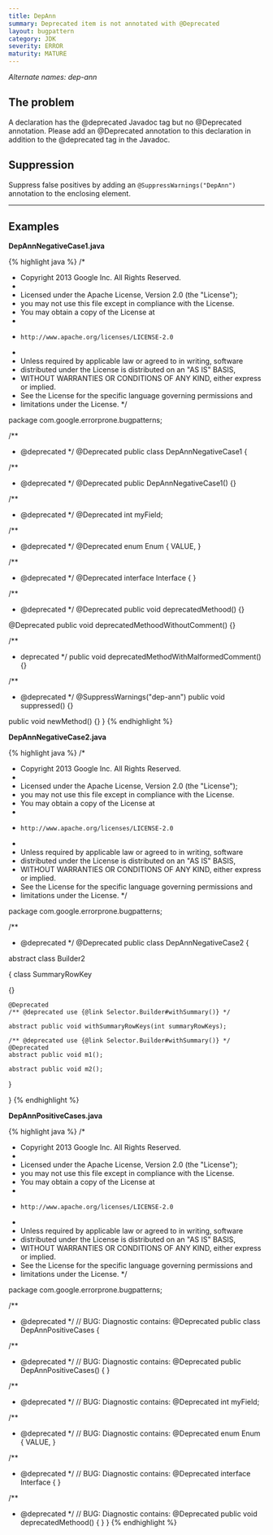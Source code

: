 ```yaml
---
title: DepAnn
summary: Deprecated item is not annotated with @Deprecated
layout: bugpattern
category: JDK
severity: ERROR
maturity: MATURE
---
```


<!--
*** AUTO-GENERATED, DO NOT MODIFY ***
To make changes, edit the @BugPattern annotation or the explanation in docs/bugpattern.
-->

_Alternate names: dep-ann_

## The problem
A declaration has the @deprecated Javadoc tag but no @Deprecated annotation. Please add an @Deprecated annotation to this declaration in addition to the @deprecated tag in the Javadoc.

## Suppression
Suppress false positives by adding an `@SuppressWarnings("DepAnn")` annotation to the enclosing element.

----------

## Examples
__DepAnnNegativeCase1.java__

{% highlight java %}
/*
 * Copyright 2013 Google Inc. All Rights Reserved.
 *
 * Licensed under the Apache License, Version 2.0 (the "License");
 * you may not use this file except in compliance with the License.
 * You may obtain a copy of the License at
 *
 *     http://www.apache.org/licenses/LICENSE-2.0
 *
 * Unless required by applicable law or agreed to in writing, software
 * distributed under the License is distributed on an "AS IS" BASIS,
 * WITHOUT WARRANTIES OR CONDITIONS OF ANY KIND, either express or implied.
 * See the License for the specific language governing permissions and
 * limitations under the License.
 */

package com.google.errorprone.bugpatterns;

/**
 * @deprecated
 */
@Deprecated
public class DepAnnNegativeCase1 {

  /**
   * @deprecated
   */
  @Deprecated
  public DepAnnNegativeCase1() {}

  /**
   * @deprecated
   */
  @Deprecated
  int myField;

  /**
   * @deprecated
   */
  @Deprecated
  enum Enum {
    VALUE,
  }

  /**
   * @deprecated
   */
  @Deprecated
  interface Interface {
  }

  /**
   * @deprecated
   */
  @Deprecated
  public void deprecatedMethood() {}

  @Deprecated
  public void deprecatedMethoodWithoutComment() {}
  
  /**
   * deprecated
   */
  public void deprecatedMethodWithMalformedComment() {}

  /**
   * @deprecated
   */
  @SuppressWarnings("dep-ann")
  public void suppressed() {}

  public void newMethod() {}
}
{% endhighlight %}

__DepAnnNegativeCase2.java__

{% highlight java %}
/*
 * Copyright 2013 Google Inc. All Rights Reserved.
 *
 * Licensed under the Apache License, Version 2.0 (the "License");
 * you may not use this file except in compliance with the License.
 * You may obtain a copy of the License at
 *
 *     http://www.apache.org/licenses/LICENSE-2.0
 *
 * Unless required by applicable law or agreed to in writing, software
 * distributed under the License is distributed on an "AS IS" BASIS,
 * WITHOUT WARRANTIES OR CONDITIONS OF ANY KIND, either express or implied.
 * See the License for the specific language governing permissions and
 * limitations under the License.
 */

package com.google.errorprone.bugpatterns;

/**
 * @deprecated
 */
@Deprecated
public class DepAnnNegativeCase2 {
  
  abstract class Builder2<P> {
    class SummaryRowKey<P> {}
    
    @Deprecated
    /** @deprecated use {@link Selector.Builder#withSummary()} */
    
    abstract public void withSummaryRowKeys(int summaryRowKeys);
    
    /** @deprecated use {@link Selector.Builder#withSummary()} */
    @Deprecated
    abstract public void m1();
    
    abstract public void m2();
    
  }
  
}
{% endhighlight %}

__DepAnnPositiveCases.java__

{% highlight java %}
/*
 * Copyright 2013 Google Inc. All Rights Reserved.
 *
 * Licensed under the Apache License, Version 2.0 (the "License");
 * you may not use this file except in compliance with the License.
 * You may obtain a copy of the License at
 *
 *     http://www.apache.org/licenses/LICENSE-2.0
 *
 * Unless required by applicable law or agreed to in writing, software
 * distributed under the License is distributed on an "AS IS" BASIS,
 * WITHOUT WARRANTIES OR CONDITIONS OF ANY KIND, either express or implied.
 * See the License for the specific language governing permissions and
 * limitations under the License.
 */

package com.google.errorprone.bugpatterns;

/**
 * @deprecated
 */
// BUG: Diagnostic contains: @Deprecated
public class DepAnnPositiveCases {

  /**
   * @deprecated
   */
  // BUG: Diagnostic contains: @Deprecated
  public DepAnnPositiveCases() {
  }
  
  /**
   * @deprecated
   */
  // BUG: Diagnostic contains: @Deprecated
  int myField;
  
  /**
   * @deprecated
   */
  // BUG: Diagnostic contains: @Deprecated
  enum Enum {
    VALUE,
  }
  
  /**
   * @deprecated
   */
  // BUG: Diagnostic contains: @Deprecated
  interface Interface {
  }
  
  /**
   * @deprecated 
   */
  // BUG: Diagnostic contains: @Deprecated
  public void deprecatedMethood() {
  }
}
{% endhighlight %}

